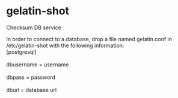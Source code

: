 # gelatin-shot
Checksum DB service

In order to connect to a database, drop a file named gelatin.conf in /etc/gelatin-shot with the following information:
<br>[postgresql]</br>
<br>dbusername = username</br>
<br>dbpass = password</br>
<br>dburl = database url</br>
